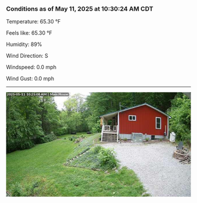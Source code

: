 ### Conditions as of May 11, 2025 at 10:30:24 AM CDT 

Temperature: 65.30 &deg;F

Feels like: 65.30 &deg;F

Humidity: 89%

Wind Direction: S

Windspeed: 0.0 mph

Wind Gust: 0.0 mph

---

<img src="./images/latest.jpeg"/>

